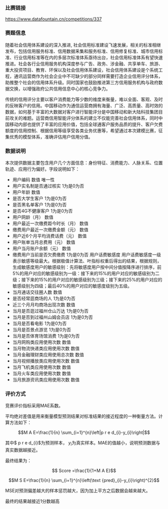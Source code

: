 ### 比赛链接

https://www.datafountain.cn/competitions/337

### 赛题信息

随着社会信用体系建设的深入推进, 社会信用标准建设飞速发展，相关的标准相继发布，包括信用服务标准、信用数据釆集和服务标准、信用修复标准、城市信用标准、行业信用标准等在内的多层次标准体系亟待出台，社会信用标准体系有望快速推进。社会各行业信用服务机构深度参与广告、政务、涉金融、共享单车、旅游、重大投资项目、教育、环保以及社会信用体系建设，社会信用体系建设是个系统工程，通讯运营商作为社会企业中不可缺少的部分同样需要打造企业信用评分体系，助推整个社会的信用体系升级。同时国家也鼓励推进第三方信用服务机构与政府数据交换，以增强政府公共信用信息中心的核心竞争力。

传统的信用评分主要以客户消费能力等少数的维度来衡量，难以全面、客观、及时的反映客户的信用。中国移动作为通信运营商拥有海量、广泛、高质量、高时效的数据，如何基于丰富的大数据对客户进行智能评分是中国移动和新大陆科技集团目前攻关的难题。运营商信用智能评分体系的建立不仅能完善社会信用体系，同时中国移动内部也提供了丰富的应用价值，包括全球通客户服务品质的提升、客户欠费额度的信用控制、根据信用等级享受各类业务优惠等，希望通过本次建模比赛，征集优秀的模型体系，准确评估用户信用分值。

### 数据说明

本次提供数据主要包含用户几个方面信息：身份特征、消费能力、人脉关系、位置轨迹、应用行为偏好。字段说明如下：

* 用户编码 数值 唯一性
* 用户实名制是否通过核实 1为是0为否
* 用户年龄 数值
* 是否大学生客户 1为是0为否
* 是否黑名单客户 1为是0为否
* 是否4G不健康客户 1为是0为否
* 用户网龄（月） 数值
* 用户最近一次缴费距今时长（月） 数值
* 缴费用户最近一次缴费金额（元） 数值
* 用户近6个月平均消费话费（元） 数值
* 用户账单当月总费用（元） 数值
* 用户当月账户余额（元） 数值
* 缴费用户当前是否欠费缴费 1为是0为否
用户话费敏感度 用户话费敏感度一级表示敏感等级最大。根据极值计算法、叶指标权重后得出的结果，根据规则，生成敏感度用户的敏感级别：先将敏感度用户按中间分值按降序进行排序，前5%的用户对应的敏感级别为一级：接下来的15%的用户对应的敏感级别为二级；接下来的15%的用户对应的敏感级别为三级；接下来的25%的用户对应的敏感级别为四级；最后40%的用户对应的敏感度级别为五级。
* 当月通话交往圈人数 数值
* 是否经常逛商场的人 1为是0为否
* 近三个月月均商场出现次数 数值
* 当月是否逛过福州仓山万达 1为是0为否
* 当月是否到过福州山姆会员店 1为是0为否
* 当月是否看电影 1为是0为否
* 当月是否景点游览 1为是0为否
* 当月是否体育场馆消费 1为是0为否
* 当月网购类应用使用次数 数值
* 当月物流快递类应用使用次数 数值
* 当月金融理财类应用使用总次数 数值
* 当月视频播放类应用使用次数 数值
* 当月飞机类应用使用次数 数值
* 当月火车类应用使用次数 数值
* 当月旅游资讯类应用使用次数 数值

### 评价方式

竞赛评价指标采用MAE系数。

平均绝对差值是用来衡量模型预测结果对标准结果的接近程度的一种衡量方法。计算方法如下：

$$M A E=\frac{1}{n} \sum_{i=1}^{n}\left|p r e d_{i}-y_{i}\right|$$


 
其中$ p r e d_{i}$为预测样本， $y_{i}$为真实样本。MAE的值越小，说明预测数据与真实数据越接近。

最终结果为：

$$ Score =\frac{1}{1+M A E}$$


$$M S E=\frac{1}{n} \sum_{i=1}^{n}\left(\text {pred}_{i}-y_{i}\right)^{2}$$
 
MSE对预测偏差越大的样本惩罚越大，因为加上平方之后数据会越来越大。

最终的结果越接近1分数越高
